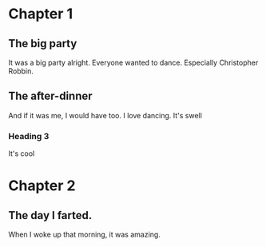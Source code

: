# Chapter 1

## The big party

It was a big party alright. Everyone wanted to dance. Especially Christopher Robbin.

## The after-dinner

And if it was me, I would have too.  I love dancing. It's swell

### Heading 3

It's cool

# Chapter 2

## The day I farted.

When I woke up that morning, it was amazing.